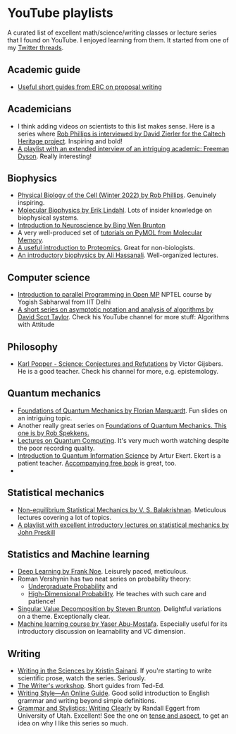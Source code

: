 # YouTube playlists

A curated list of excellent math/science/writing classes or lecture series that I found on YouTube. I enjoyed learning from them. It started from one of my [Twitter threads](https://twitter.com/arghya_dutta_/status/1662196636448182273).

## Academic guide

- [Useful short guides from ERC on proposal writing](https://www.youtube.com/playlist?list=PLtv6FnsXqnXAYRk6HCErwMxwML0ZKoMcy)

## Academicians

- I think adding videos *on* scientists to this list makes sense. Here is a series where [Rob Phillips is interviewed by David Zierler for the Caltech Heritage project](https://www.youtube.com/playlist?list=PLJpNowxCdwLUoIXuC85SVpbNYWrLmokS_). Inspiring and bold!
- [A playlist with an extended interview of an intriguing academic: Freeman Dyson](https://www.youtube.com/playlist?list=PLVV0r6CmEsFzDA6mtmKQEgWfcIu49J4nN). Really interesting!

## Biophysics

- [Physical Biology of the Cell (Winter 2022) by Rob Phillips](https://www.youtube.com/playlist?list=PLVA3Onuu1UMA49qoAoHosMTQeZjUy2OeD). Genuinely inspiring.
- [Molecular Biophysics by Erik Lindahl](https://www.youtube.com/playlist?list=PLuIpgNT2hMwRQKFy4okoNQKiJwM8li3Sz). Lots of insider knowledge on biophysical systems.
- [Introduction to Neuroscience by Bing Wen Brunton](https://www.youtube.com/playlist?list=PLqgZEQsU_8E0l1P9bKR6yKOKPMpoJ_tLR)
- A very well-produced set of [tutorials on PyMOL from Molecular Memory](https://www.youtube.com/playlist?list=PLUMhYZpMLtal_Z7to3by2ATHP-cI4ma5X).
- [A useful introduction to Proteomics](https://www.youtube.com/playlist?list=PLM15vX8cRRl9coSaCNVwcX0DHafWhMJ-M). Great for non-biologists.
- [An introductory biophysics by Ali Hassanali](https://www.youtube.com/playlist?list=PLp0hSY2uBeP_giW4Rmy9MZ_qryA_NSMTT). Well-organized lectures.

## Computer science

- [Introduction to parallel Programming in Open MP](https://www.youtube.com/playlist?list=PLJ5C_6qdAvBFMAko9JTyDJDIt1W48Sxmg) NPTEL course by Yogish Sabharwal from IIT Delhi
- [A short series on asymptotic notation and analysis of algorithms by David Scot Taylor](https://www.youtube.com/playlist?list=PLSVu1-lON6Lwr2u_VtLcAxtVAZge9sttL). Check his YouTube channel for more stuff: Algorithms with Attitude

## Philosophy

- [Karl Popper - Science: Conjectures and Refutations](https://www.youtube.com/playlist?list=PL8Nxd4OXpzqlbV-ZBu4VfKHRtThzEL7Pf) by Victor Gijsbers. He is a good teacher. Check his channel for more, e.g. epistemology. 

## Quantum mechanics

- [Foundations of Quantum Mechanics by Florian Marquardt](https://www.youtube.com/playlist?list=PLemsnf33Vij6fbgJvFsm_ipMiFHxS4_kw). Fun slides on an intriguing topic.
- Another really great series on [Foundations of Quantum Mechanics. This one is by Rob Spekkens.](https://www.youtube.com/playlist?list=PLaNkJORnlhZk9TDBIFJ49iQ2_f4PBzaS5)
- [Lectures on Quantum Computing](https://www.youtube.com/playlist?list=PL4cl2VeMbE330GKLkYIE8UBrrYdp8L9mR). It's very much worth watching despite the poor recording quality.
- [Introduction to Quantum Information Science](https://www.youtube.com/playlist?list=PLkespgaZN4gmu0nWNmfMflVRqw0VPkCGH) by Artur Ekert. Ekert is a patient teacher. [Accompanying free book](https://qubit.guide/) is great, too.
- 

## Statistical mechanics

- [Non-equilibrium Statistical Mechanics by V. S. Balakrishnan](https://www.youtube.com/playlist?list=PL1hbqINXWn51l16bXUQEn4ZZ5jqMKzdMT). Meticulous lectures covering a lot of topics.
- [A playlist with excellent introductory lectures on statistical mechanics by John Preskill](https://www.youtube.com/playlist?list=PL0ojjrEqIyPzgJUUW76koGcSCy6OGtDRI)

## Statistics and Machine learning

- [Deep Learning by Frank Noe](https://www.youtube.com/playlist?list=PLqPI2gxxYgMKN5AVcTajQ79BTV4BiFN_0). Leisurely paced, meticulous.
- Roman Vershynin has two neat series on probability theory:
  - [Undergraduate Probability](https://www.youtube.com/playlist?list=PLPjEEUWIWhQVCnBNkMAc4xxCXSILJDJKl) and
  - [High-Dimensional Probability](https://www.youtube.com/playlist?list=PLPjEEUWIWhQV7X6dXfrVP3w0KBBLBVJ0j). He teaches with such care and patience!
- [Singular Value Decomposition by Steven Brunton](https://www.youtube.com/playlist?list=PLMrJAkhIeNNSVjnsviglFoY2nXildDCcv). Delightful variations on a theme. Exceptionally clear.
- [Machine learning course by Yaser Abu-Mostafa](https://www.youtube.com/playlist?list=PLD63A284B7615313A). Especially useful for its introductory discussion on learnability and VC dimension.

## Writing
- [Writing in the Sciences by Kristin Sainani](https://www.youtube.com/playlist?list=PLGNyy-rO8GoM7uUxVfYJbccEO8eNFfr1M). If you're starting to write scientific prose, watch the series. Seriously.
- [The Writer's workshop](https://www.youtube.com/playlist?list=PLJicmE8fK0Eib5y-bh4RVFvg492OIwpg8). Short guides from Ted-Ed.
- [Writing Style—An Online Guide](https://www.youtube.com/playlist?list=PLCE15C7599ED6147B). Good solid introduction to English grammar and writing beyond simple definitions.
- [Grammar and Stylistics: Writing Clearly](https://www.youtube.com/playlist?list=PL2SrPtYzGjMaMWrybapwijWDquLv89oNT) by Randall Eggert from University of Utah. Excellent! See the one on [tense and aspect](https://www.youtube.com/watch?v=_b39OCT-KUk&list=PL2SrPtYzGjMaMWrybapwijWDquLv89oNT&index=24), to get an idea on why I like this series so much.



